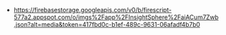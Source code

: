 - https://firebasestorage.googleapis.com/v0/b/firescript-577a2.appspot.com/o/imgs%2Fapp%2FInsightSphere%2FaiACum7Zwb.json?alt=media&token=417fbd0c-b1ef-489c-9631-06afadf4b7b0
